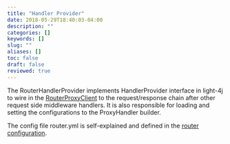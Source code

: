 ```yaml
---
title: "Handler Provider"
date: 2018-05-29T18:40:03-04:00
description: ""
categories: []
keywords: []
slug: ""
aliases: []
toc: false
draft: false
reviewed: true
---
```


The RouterHandlerProvider implements HandlerProvider interface in light-4j to wire in the [RouterProxyClient][] to the request/response chain after other request side middleware handlers. It is also responsible for loading and setting the configurations to the ProxyHandler builder. 

The config file router.yml is self-explained and defined in the [router configuration][].

[router configuration]: /service/router/configuration/
[RouterProxyClient]: /service/router/proxy-client/